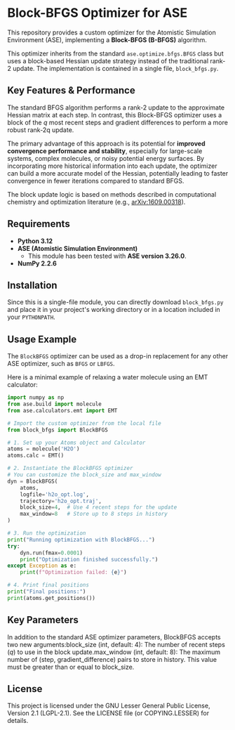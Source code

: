 # Block-BFGS Optimizer for ASE

This repository provides a custom optimizer for the Atomistic Simulation Environment (ASE), implementing a **Block-BFGS (B-BFGS)** algorithm.

This optimizer inherits from the standard `ase.optimize.bfgs.BFGS` class but uses a block-based Hessian update strategy instead of the traditional rank-2 update. The implementation is contained in a single file, `block_bfgs.py`.

## Key Features & Performance

The standard BFGS algorithm performs a rank-2 update to the approximate Hessian matrix at each step. In contrast, this Block-BFGS optimizer uses a block of the $q$ most recent steps and gradient differences to perform a more robust rank-2q update.

The primary advantage of this approach is its potential for **improved convergence performance and stability**, especially for large-scale systems, complex molecules, or noisy potential energy surfaces. By incorporating more historical information into each update, the optimizer can build a more accurate model of the Hessian, potentially leading to faster convergence in fewer iterations compared to standard BFGS.

The block update logic is based on methods described in computational chemistry and optimization literature (e.g., [arXiv:1609.00318](https://arxiv.org/pdf/1609.00318)).

## Requirements

* **Python 3.12**
* **ASE (Atomistic Simulation Environment)**
    * This module has been tested with **ASE version 3.26.0**.
* **NumPy 2.2.6**

## Installation

Since this is a single-file module, you can directly download `block_bfgs.py` and place it in your project's working directory or in a location included in your `PYTHONPATH`.

## Usage Example

The `BlockBFGS` optimizer can be used as a drop-in replacement for any other ASE optimizer, such as `BFGS` or `LBFGS`.

Here is a minimal example of relaxing a water molecule using an EMT calculator:

```python
import numpy as np
from ase.build import molecule
from ase.calculators.emt import EMT

# Import the custom optimizer from the local file
from block_bfgs import BlockBFGS

# 1. Set up your Atoms object and Calculator
atoms = molecule('H2O')
atoms.calc = EMT()

# 2. Instantiate the BlockBFGS optimizer
# You can customize the block_size and max_window
dyn = BlockBFGS(
    atoms,
    logfile='h2o_opt.log',
    trajectory='h2o_opt.traj',
    block_size=4,  # Use 4 recent steps for the update
    max_window=8   # Store up to 8 steps in history
)

# 3. Run the optimization
print("Running optimization with BlockBFGS...")
try:
    dyn.run(fmax=0.0001)
    print("Optimization finished successfully.")
except Exception as e:
    print(f"Optimization failed: {e}")

# 4. Print final positions
print("Final positions:")
print(atoms.get_positions())

```

## Key Parameters

In addition to the standard ASE optimizer parameters, BlockBFGS accepts two new arguments:block_size (int, default: 4): The number of recent steps ($q$) to use in the block update.max_window (int, default: 8): The maximum number of (step, gradient_difference) pairs to store in history. This value must be greater than or equal to block_size.

## License

This project is licensed under the GNU Lesser General Public License, Version 2.1 (LGPL-2.1). See the LICENSE file (or COPYING.LESSER) for details.


